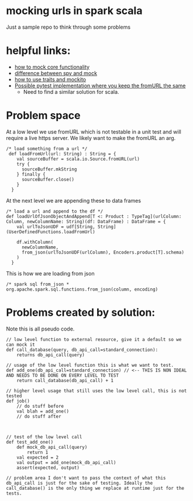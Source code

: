 # mocking urls in spark scala
Just a sample repo to think through some problems 

# helpful links:
- [how to mock core functionality](https://stackoverflow.com/questions/16443801/mockito-for-objects-in-scala)
- [difference between spy and mock](https://stackoverflow.com/questions/28295625/mockito-spy-vs-mock#:~:text=The%20difference%20is%20that%20in,call%20the%20real%20method%20behavior)
- [how to use traits and mockito](https://blog.knoldus.com/mocking-the-right-way/)
- [Possible pytest implementation where you keep the fromURL the same](https://pypi.org/project/pytest-httpserver/)
  - Need to find a similar solution for scala.

# Problem space 
At a low level we use fromURL which is not testable in a unit test and will require a live https server. We likely want to make the fromURL an arg.
```
/* load something from a url */ 
 def loadFromUrl(url: String) : String = {
    val sourceBuffer = scala.io.Source.fromURL(url)
    try {
      sourceBuffer.mkString
    } finally {
      sourceBuffer.close()
    }
  }
```
At the next level we are appending these to data frames
```
/* load a url and append to the df */
def loadUrlOfJsonObjectAndAppend[T <: Product : TypeTag](urlColumn: Column, newColumnName: String)(df: DataFrame) : DataFrame = {
    val urlToJsonUDF = udf[String, String](UserDefinedFunctions.loadFromUrl)

    df.withColumn(
      newColumnName,
      from_json(urlToJsonUDF(urlColumn), Encoders.product[T].schema)
    )
  }
```
This is how we are loading from json
```
/* spark sql from_json *
org.apache.spark.sql.functions.from_json(column, encoding)
```


# Problems created by solution:
Note this is all pseudo code.
```
// low level function to external resource, give it a default so we can mock it
def call_database(query, db_api_call=standard_connection):
	returns db_api_call(query)

// usage of the low level function this is what we want to test.
def add_one(db_api_call=standard_connection) // <-- THIS IS NON IDEAL AND NEEDS TO BE DONE ON EVERY LEVEL TO TEST
	return call_database(db_api_call) + 1

// higher level usage that still uses the low level call, this is not tested
def job()
	// do stuff before
	val blah = add_one()
	// do stuff after



// test of the low level call
def test_add_one()
	def mock_db_api_call(query)
		return 1
	val expected = 2
	val output = add_one(mock_db_api_call)
	assert(expected, output)

// problem area I don't want to pass the context of what this db_api_call is just for the sake of testing. Ideally the call_database() is the only thing we replace at runtime just for the tests.

```